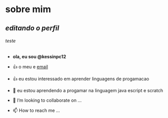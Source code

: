 # sobre mim 

## *editando o perfil*

###### teste
- **ola, eu sou @kessinpc12**

- 👍 o meu e [email](kessin.lima43@gmail.com)

- 👍 eu estou interessado em aprender linguagens de progamacao

- 🌱 eu estou aprendendo a progamar na linguagem java escript e scratch
- 💞️ I’m looking to collaborate on ...
- 📫 How to reach me ...
<!---
kessinpc12/kessinpc12 is a ✨ special ✨ repository because its `README.md` (this file) appears on your GitHub profile.
You can click the Preview link to take a look at your changes.
--->
